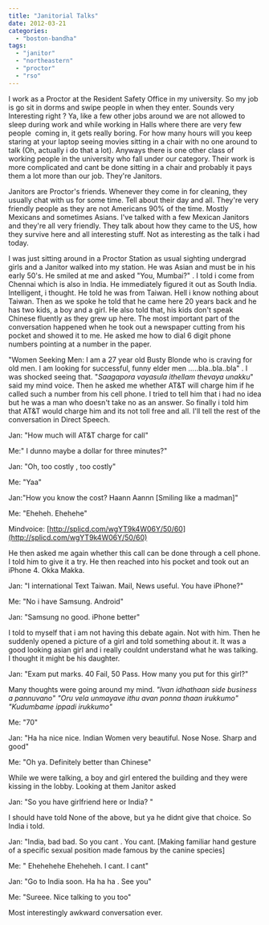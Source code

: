 ```yaml
---
title: "Janitorial Talks"
date: 2012-03-21
categories: 
  - "boston-bandha"
tags: 
  - "janitor"
  - "northeastern"
  - "proctor"
  - "rso"
---
```


I work as a Proctor at the Resident Safety Office in my university. So my job is go sit in dorms and swipe people in when they enter. Sounds very Interesting right ? Ya, like a few other jobs around we are not allowed to sleep during work and while working in Halls where there are very few people  coming in, it gets really boring. For how many hours will you keep staring at your laptop seeing movies sitting in a chair with no one around to talk (Oh, actually i do that a lot). Anyways there is one other class of working people in the university who fall under our category. Their work is more complicated and cant be done sitting in a chair and probably it pays them a lot more than our job. They're Janitors.

Janitors are Proctor's friends. Whenever they come in for cleaning, they usually chat with us for some time. Tell about their day and all. They're very friendly people as they are not Americans 90% of the time. Mostly Mexicans and sometimes Asians. I've talked with a few Mexican Janitors and they're all very friendly. They talk about how they came to the US, how they survive here and all interesting stuff. Not as interesting as the talk i had today.

I was just sitting around in a Proctor Station as usual sighting undergrad girls and a Janitor walked into my station. He was Asian and must be in his early 50's. He smiled at me and asked "You, Mumbai?" . I told i come from Chennai which is also in India. He immediately figured it out as South India. Intelligent, i thought. He told he was from Taiwan. Hell i know nothing about Taiwan. Then as we spoke he told that he came here 20 years back and he has two kids, a boy and a girl. He also told that, his kids don't speak Chinese fluently as they grew up here. The most important part of the conversation happened when he took out a newspaper cutting from his pocket and showed it to me. He asked me how to dial 6 digit phone numbers pointing at a number in the paper.

"Women Seeking Men: I am a 27 year old Busty Blonde who is craving for old men. I am looking for successful, funny elder men .....bla..bla..bla" . I was shocked seeing that. "_Saagapora vayasula ithellam thevaya unakku_" said my mind voice. Then he asked me whether AT&T will charge him if he called such a number from his cell phone. I tried to tell him that i had no idea but he was a man who doesn't take no as an answer. So finally i told him that AT&T would charge him and its not toll free and all. I'll tell the rest of the conversation in Direct Speech.

Jan: "How much will AT&T charge for call"

Me:" I dunno maybe a dollar for three minutes?"

Jan: "Oh, too costly , too costly"

Me: "Yaa"

Jan:"How you know the cost? Haann Aannn \[Smiling like a madman\]"

Me: "Eheheh. Ehehehe"

Mindvoice: [http://splicd.com/wgYT9k4W06Y/50/60](http://splicd.com/wgYT9k4W06Y/50/60)

He then asked me again whether this call can be done through a cell phone. I told him to give it a try. He then reached into his pocket and took out an iPhone 4. Okka Makka.

Jan: "I international Text Taiwan. Mail, News useful. You have iPhone?"

Me: "No i have Samsung. Android"

Jan: "Samsung no good. iPhone better"

I told to myself that i am not having this debate again. Not with him. Then he suddenly opened a picture of a girl and told something about it. It was a good looking asian girl and i really couldnt understand what he was talking. I thought it might be his daughter.

Jan: "Exam put marks. 40 Fail, 50 Pass. How many you put for this girl?"

Many thoughts were going around my mind. _"Ivan idhathaan side business a pannuvano" "Oru vela unmayave ithu avan ponna thaan irukkumo" "Kudumbame ippadi irukkumo"_ 

Me: "70"

Jan: "Ha ha nice nice. Indian Women very beautiful. Nose Nose. Sharp and good"

Me: "Oh ya. Definitely better than Chinese"

While we were talking, a boy and girl entered the building and they were kissing in the lobby. Looking at them Janitor asked

Jan: "So you have girlfriend here or India? "

I should have told None of the above, but ya he didnt give that choice. So India i told.

Jan: "India, bad bad. So you cant . You cant. \[Making familiar hand gesture of a specific sexual position made famous by the canine species\]

Me: " Ehehehehe Eheheheh. I cant. I cant"

Jan: "Go to India soon. Ha ha ha . See you"

Me: "Sureee. Nice talking to you too"

Most interestingly awkward conversation ever.
